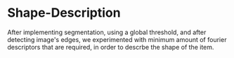 # Shape-Description
After implementing segmentation, using a global threshold, and after detecting image's edges, we experimented with minimum amount of fourier descriptors that are required, in order to descrbe the shape of the item.

